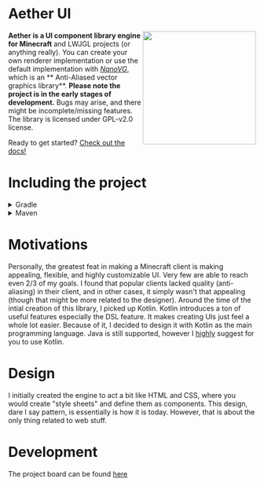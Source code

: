 # Aether UI

<img src="/docs/assets/client-logo-rounded.png" align="right" width="230" height="230">

**Aether is a UI component library engine for Minecraft** and LWJGL projects (or anything really). You can create your
own renderer implementation or use the default implementation
with *[NanoVG](https://github.com/memononen/nanovg "An anti-aliased vector graphics library")*, which is an **
Anti-Aliased vector graphics library**. **Please note the project is in the early stages of development.** Bugs may
arise, and there might be incomplete/missing features. The library is licensed under GPL-v2.0 license.

Ready to get started? [Check out the docs!](https://aether.prismclient.net/)

# Including the project

<details>

<summary>Gradle</summary>

```groovy
repositories {
  maven { url "https://jitpack.io" }
}

dependencies {
  implementation "com.github.Prism-Client:Aether-UI:Release"
}
```

</details>

<details>

<summary>Maven</summary>

```xml
<repositories>
    <repository>
        <id>jitpack.io</id>
        <url>https://jitpack.io</url>
    </repository>
 </repositories>
<dependencies>
    <dependency>
        <groupId>com.github.Prism-Client</groupId>
        <artifactId>Aether-UI</artifactId>
        <version>Release</version>
    </dependency>
</dependencies>
```

</details>

# Motivations

Personally, the greatest feat in making a Minecraft client is making appealing, flexible, and highly customizable UI.
Very few are able to reach even 2/3 of my goals. I found that popular clients lacked quality (anti-aliasing) in their
client, and in other cases, it simply wasn't that appealing (though that might be more related to the designer). Around
the time of the intial creation of this library, I picked up Kotlin. Kotlin introduces a ton of useful features
especially the DSL feature. It makes creating UIs just feel a whole lot easier. Because of it, I decided to design it
with Kotlin as the main programming language. Java is still supported, however I <ins>highly</ins> suggest for you to
use Kotlin.

# Design

I initially created the engine to act a bit like HTML and CSS, where you would create "style sheets" and define them as
components. This design, dare I say pattern, is essentially is how it is today. However, that is about the only thing
related to web stuff.

# Development

The project board can be found [here](https://trello.com/b/g4Nvdykx/aether)
